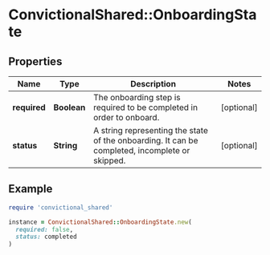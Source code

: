 # ConvictionalShared::OnboardingState

## Properties

| Name | Type | Description | Notes |
| ---- | ---- | ----------- | ----- |
| **required** | **Boolean** | The onboarding step is required to be completed in order to onboard. | [optional] |
| **status** | **String** | A string representing the state of the onboarding. It can be completed, incomplete or skipped. | [optional] |

## Example

```ruby
require 'convictional_shared'

instance = ConvictionalShared::OnboardingState.new(
  required: false,
  status: completed
)
```

